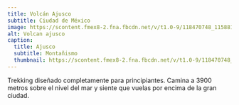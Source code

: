 ```yaml
---
title: Volcán Ajusco
subtitle: Ciudad de México
image: https://scontent.fmex8-2.fna.fbcdn.net/v/t1.0-9/118470748_1158813187821853_6434713255409467596_n.jpg?_nc_cat=106&_nc_sid=110474&_nc_eui2=AeEnBHgRu30Qwo-U6rB_OFpql8MsHYHrtkmXwywdgeu2SUrAL3fC6gYOXG6r8DBFaufXTTj62yGcHRscoLxkQSn2&_nc_ohc=YK4jevwbhKMAX_VoI1I&_nc_ht=scontent.fmex8-2.fna&oh=34a937993e8851a1ec6b9ecded0e032c&oe=5F7605DA
alt: Volcan ajusco
caption:
  title: Ajusco
  subtitle: Montañismo
  thumbnail: https://scontent.fmex8-2.fna.fbcdn.net/v/t1.0-9/118470748_1158813187821853_6434713255409467596_n.jpg?_nc_cat=106&_nc_sid=110474&_nc_eui2=AeEnBHgRu30Qwo-U6rB_OFpql8MsHYHrtkmXwywdgeu2SUrAL3fC6gYOXG6r8DBFaufXTTj62yGcHRscoLxkQSn2&_nc_ohc=YK4jevwbhKMAX_VoI1I&_nc_ht=scontent.fmex8-2.fna&oh=34a937993e8851a1ec6b9ecded0e032c&oe=5F7605DA
---
```

Trekking diseñado completamente para principiantes.
Camina a 3900 metros sobre el nivel del mar y siente que vuelas por encima de la gran ciudad.

